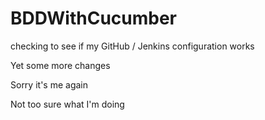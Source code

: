 # BDDWithCucumber

checking to see if my GitHub / Jenkins configuration works

Yet some more changes

Sorry it's me again

Not too sure what I'm doing
